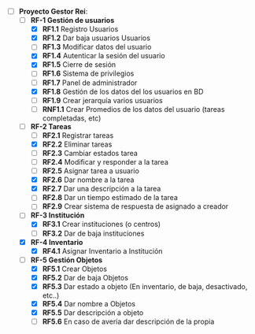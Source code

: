 * [ ] **Proyecto Gestor Rei**:
  * [ ] **RF-1 Gestión de usuarios**
    * [X] **RF1.1** Registro Usuarios
    * [X] **RF1.2** Dar baja usuarios Usuarios
    * [ ] **RF1.3** Modificar datos del usuario
    * [X] **RF1.4** Autenticar la sesión del usuario
    * [X] **RF1.5** Cierre de sesión
    * [ ] **RF1.6** Sistema de privilegios
    * [ ] **RF1.7** Panel de administrador
    * [X] **RF1.8** Gestión de los datos del los usuarios en BD
    * [ ] **RF1.9** Crear jerarquía varios usuarios
    * [ ] **RNF1.1** Crear Promedios de los datos del usuario (tareas completadas, etc)
  * [ ] **RF-2 Tareas**
    * [ ] **RF2.1** Registrar tareas
    * [X] **RF2.2** Eliminar tareas
    * [ ] **RF2.3** Cambiar estados tarea
    * [ ] **RF2.4** Modificar y responder a la tarea
    * [ ] **RF2.5** Asignar tarea a usuario
    * [X] **RF2.6** Dar nombre a la tarea
    * [X] **RF2.7** Dar una descripción a la tarea
    * [ ] **RF2.8** Dar un tiempo estimado de la tarea
    * [ ] **RF2.9** Crear sistema de respuesta de asignado a creador
  * [ ] **RF-3 Institución**
    * [X]  **RF3.1** Crear instituciones (o centros)
    * [ ]  **RF3.2** Dar de baja instituciones
  * [X] **RF-4 Inventario**
    * [X] **RF4.1** Asignar Inventario a Institución
  * [ ] **RF-5 Gestión Objetos**
    * [X] **RF5.1** Crear Objetos
    * [X] **RF5.2** Dar de baja Objetos
    * [X] **RF5.3** Dar estado a objeto (En inventario, de baja, desactivado, etc..)
    * [X] **RF5.4** Dar nombre a Objetos
    * [X] **RF5.5** Dar descripción a objeto
    * [ ] **RF5.6** En caso de avería dar descripción de la propia